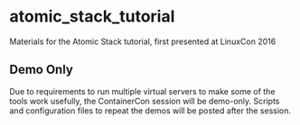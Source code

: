 # atomic_stack_tutorial
Materials for the Atomic Stack tutorial, first presented at LinuxCon 2016

## Demo Only

Due to requirements to run multiple virtual servers to make some of the tools work usefully, the ContainerCon session will be demo-only.  Scripts and configuration files to repeat the demos will be posted after the session.
